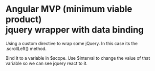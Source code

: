 Angular MVP (minimum viable product)<br>jquery wrapper with data binding
=====================================================

Using a custom directive to wrap some jQuery. In this case its the .scrollLeft() method.

Bind it to a variable in $scope. Use $interval to change the value of that variable so we can see jquery react to it.
